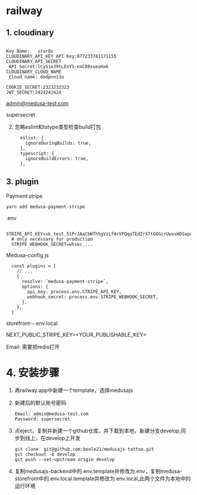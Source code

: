 # railway

## 1. cloudinary

```text
	
Key Name:	star8s
CLOUDINARY_API_KEY API Key:877233781171155
CLOUDINARY_API_SECRET
 API Secret:lCyS1eJ9tLEnYS-nxC08xueaHak
CLOUDINARY_CLOUD_NAME
 Cloud name: dodpnn13u
```

```text
COOKIE_SECRET:2323232323
JWT_SECRET:2424242424

```

admin@medusa-test.com

supersecret



2. 忽略eslint和tstype类型检查build打包

   ```text
     eslint: {
       ignoreDuringBuilds: true,
     },
     typescript: {
       ignoreBuildErrors: true,
     },
   ```

   

## 3. plugin

Payment:stripe

```bash
yarn add medusa-payment-stripe
```

.env

```text
  STRIPE_API_KEY=sk_test_51PrJAaCbNTh5gVzLfArVPQqaTEdZrX7tGOGcrUwxxHDSapaeNhhAuqLaNL5sODwTG522wIf3yBvd2knh2L4m4so500JDNoR8nn
  # only necessary for production
  STRIPE_WEBHOOK_SECRET=whsec_...
```

Medusa-config.js

```text
  const plugins = [
    // ...
    {
      resolve: `medusa-payment-stripe`,
      options: {
        api_key: process.env.STRIPE_API_KEY,
        webhook_secret: process.env.STRIPE_WEBHOOK_SECRET,
      },
    },
  ]
```

storefront--.env.local

NEXT_PUBLIC_STRIPE_KEY=<YOUR_PUBLISHABLE_KEY>





Email: 需要把redis打开

# 4. 安装步骤

1. 再railway.app中新建一个template，选择medusajs

2. 新建后的默认账号密码

   ```text
   Email: admin@medusa-test.com
   Password: supersecret
   ```

3. 点eject，复制并新建一个github仓库，并下载到本地，新建分支develop,同步到线上，在develop上开发

   ```text
   git clone  git@github.com:boole21/medusajs-tattoo.git
   git checkout -b develop
   git push --set-upstream origin develop
   ```

4. 复制medusajs-backend中的.env.template并修改为.env，复制medusa-storefront中的.env.local.template并修改为.env.local,此两个文件为本地中的运行环境

